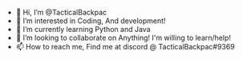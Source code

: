 - 👋 Hi, I’m @TacticalBackpac
- 👀 I’m interested in Coding, And development!
- 🌱 I’m currently learning Python and Java
- 💞️ I’m looking to collaborate on Anything! I'm willing to learn/help!
- 📫 How to reach me, Find me at discord @ TacticalBackpac#9369

<!---
TacticalBackpac/TacticalBackpac is a ✨ special ✨ repository because its `README.md` (this file) appears on your GitHub profile.
You can click the Preview link to take a look at your changes.
--->
